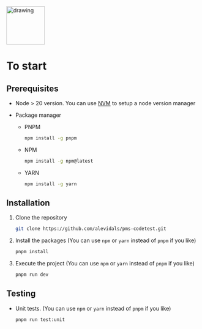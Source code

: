 <img src="./src/app/favicon.ico" alt="drawing" width="100"/>





# To start

## Prerequisites

- Node > 20 version. You can use [NVM](https://github.com/nvm-sh/nvm?tab=readme-ov-file#installing-and-updating) to setup a node version manager

- Package manager
  - PNPM
    ```sh
    npm install -g pnpm
    ```

  - NPM
    ```sh
    npm install -g npm@latest
    ```

  - YARN
    ```sh
    npm install -g yarn
    ```

## Installation  
1. Clone the repository
    ```sh
    git clone https://github.com/alevidals/pms-codetest.git
    ```

2. Install the packages (You can use `npm` or `yarn` instead of `pnpm` if you like)
    ```sh
    pnpm install
    ```

3. Execute the project (You can use `npm` or `yarn` instead of `pnpm` if you like)
    ```sh
    pnpm run dev
    ```

## Testing
- Unit tests. (You can use `npm` or `yarn` instead of `pnpm` if you like)

    ```sh
    pnpm run test:unit
    ```
